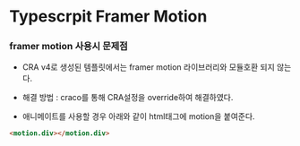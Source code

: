 # Typescrpit Framer Motion

### framer motion 사용시 문제점

- CRA v4로 생성된 템플릿에서는 framer motion 라이브러리와 모듈호환 되지 않는다.
- 해결 방법 : craco를 통해 CRA설정을 override하여 해결하였다.

- 애니메이트를 사용할 경우 아래와 같이 html태그에 motion을 붙여준다.

```html
<motion.div></motion.div>
```
